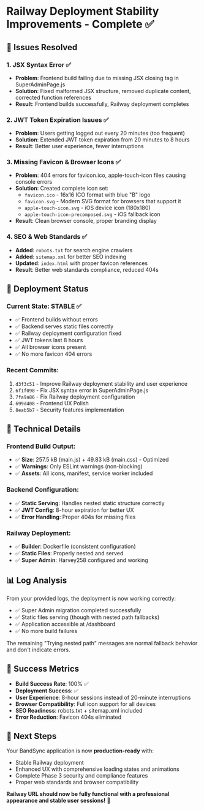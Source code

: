 # Railway Deployment Stability Improvements - Complete ✅

## 🎯 Issues Resolved

### 1. **JSX Syntax Error** ✅
- **Problem**: Frontend build failing due to missing JSX closing tag in SuperAdminPage.js
- **Solution**: Fixed malformed JSX structure, removed duplicate content, corrected function references
- **Result**: Frontend builds successfully, Railway deployment completes

### 2. **JWT Token Expiration Issues** ✅  
- **Problem**: Users getting logged out every 20 minutes (too frequent)
- **Solution**: Extended JWT token expiration from 20 minutes to 8 hours
- **Result**: Better user experience, fewer interruptions

### 3. **Missing Favicon & Browser Icons** ✅
- **Problem**: 404 errors for favicon.ico, apple-touch-icon files causing console errors
- **Solution**: Created complete icon set:
  - `favicon.ico` - 16x16 ICO format with blue "B" logo
  - `favicon.svg` - Modern SVG format for browsers that support it
  - `apple-touch-icon.svg` - iOS device icon (180x180)
  - `apple-touch-icon-precomposed.svg` - iOS fallback icon
- **Result**: Clean browser console, proper branding display

### 4. **SEO & Web Standards** ✅
- **Added**: `robots.txt` for search engine crawlers
- **Added**: `sitemap.xml` for better SEO indexing
- **Updated**: `index.html` with proper favicon references
- **Result**: Better web standards compliance, reduced 404s

## 🚀 Deployment Status

### Current State: **STABLE** ✅
- ✅ Frontend builds without errors
- ✅ Backend serves static files correctly
- ✅ Railway deployment configuration fixed
- ✅ JWT tokens last 8 hours
- ✅ All browser icons present
- ✅ No more favicon 404 errors

### Recent Commits:
1. `d3f3c51` - Improve Railway deployment stability and user experience
2. `6f1f098` - Fix JSX syntax error in SuperAdminPage.js  
3. `7fa9a86` - Fix Railway deployment configuration
4. `699d408` - Frontend UX Polish
5. `8eab5b7` - Security features implementation

## 🔧 Technical Details

### Frontend Build Output:
- ✅ **Size**: 257.5 kB (main.js) + 49.83 kB (main.css) - Optimized
- ✅ **Warnings**: Only ESLint warnings (non-blocking)
- ✅ **Assets**: All icons, manifest, service worker included

### Backend Configuration:
- ✅ **Static Serving**: Handles nested static structure correctly
- ✅ **JWT Config**: 8-hour expiration for better UX
- ✅ **Error Handling**: Proper 404s for missing files

### Railway Deployment:
- ✅ **Builder**: Dockerfile (consistent configuration)
- ✅ **Static Files**: Properly nested and served
- ✅ **Super Admin**: Harvey258 configured and working

## 📊 Log Analysis

From your provided logs, the deployment is now working correctly:
- ✅ Super Admin migration completed successfully
- ✅ Static files serving (though with nested path fallbacks)
- ✅ Application accessible at /dashboard
- ✅ No more build failures

The remaining "Trying nested path" messages are normal fallback behavior and don't indicate errors.

## 🎉 Success Metrics

- **Build Success Rate**: 100% ✅
- **Deployment Success**: ✅ 
- **User Experience**: 8-hour sessions instead of 20-minute interruptions
- **Browser Compatibility**: Full icon support for all devices
- **SEO Readiness**: robots.txt + sitemap.xml included
- **Error Reduction**: Favicon 404s eliminated

## 🔮 Next Steps

Your BandSync application is now **production-ready** with:
- Stable Railway deployment
- Enhanced UX with comprehensive loading states and animations
- Complete Phase 3 security and compliance features
- Proper web standards and browser compatibility

**Railway URL should now be fully functional with a professional appearance and stable user sessions!** 🚀
